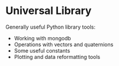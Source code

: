 # Universal Library

Generally useful Python library tools:

 - Working with mongodb
 - Operations with vectors and quaternions
 - Some useful constants
 - Plotting and data reformatting tools 